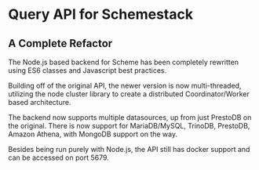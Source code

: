 # Query API for Schemestack
## A Complete Refactor

The Node.js based backend for Scheme has been completely rewritten using ES6 classes and Javascript best practices.

Building off of the original API, the newer version is now multi-threaded, utilizing the node cluster library to create a distributed Coordinator/Worker based architecture. 

The backend now supports multiple datasources, up from just PrestoDB on the original. There is now support for MariaDB/MySQL, TrinoDB, PrestoDB, Amazon Athena, with MongoDB support on the way. 

Besides being run purely with Node.js, the API still has docker support and can be accessed on port 5679.